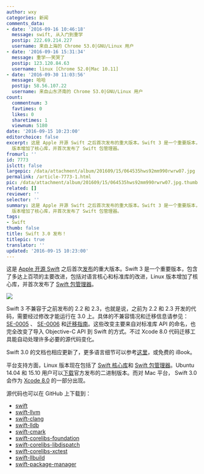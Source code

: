 ```yaml
---
author: wxy
categories: 新闻
comments_data:
- date: '2016-09-16 10:46:18'
  message: swift, 从入门到重学
  postip: 222.69.214.227
  username: 来自上海的 Chrome 53.0|GNU/Linux 用户
- date: '2016-09-16 15:31:34'
  message: 重学——笑哭了
  postip: 123.120.84.63
  username: linux [Chrome 52.0|Mac 10.11]
- date: '2016-09-30 11:03:56'
  message: 哈哈
  postip: 58.56.107.22
  username: 来自山东济南的 Chrome 53.0|GNU/Linux 用户
count:
  commentnum: 3
  favtimes: 0
  likes: 0
  sharetimes: 1
  viewnum: 5180
date: '2016-09-15 10:23:00'
editorchoice: false
excerpt: 这是 Apple 开源 Swift 之后首次发布的重大版本。Swift 3 是一个重要版本，包含了多达上百项的主要改进，包括对语言核心和标准库的改进，Linux
  版本增加了核心库，并首次发布了 Swift 包管理器。
fromurl: ''
id: 7773
islctt: false
largepic: /data/attachment/album/201609/15/064535hws92mm990rwrw07.jpg
permalink: /article-7773-1.html
pic: /data/attachment/album/201609/15/064535hws92mm990rwrw07.jpg.thumb.jpg
related: []
reviewer: ''
selector: ''
summary: 这是 Apple 开源 Swift 之后首次发布的重大版本。Swift 3 是一个重要版本，包含了多达上百项的主要改进，包括对语言核心和标准库的改进，Linux
  版本增加了核心库，并首次发布了 Swift 包管理器。
tags:
- Swift
thumb: false
title: Swift 3.0 发布！
titlepic: true
translator: ''
updated: '2016-09-15 10:23:00'
---
```


这是 [Apple 开源 Swift](/article-6689-1.html) 之后首次[发布](https://swift.org/blog/swift-3-0-released/)的重大版本。Swift 3 是一个重要版本，包含了多达上百项的主要改进，包括对语言核心和标准库的改进，Linux 版本增加了核心库，并首次发布了 [Swift 包管理器](https://swift.org/package-manager)。


![](/data/attachment/album/201609/15/064535hws92mm990rwrw07.jpg)


Swift 3 不兼容于之前发布的 2.2 和 2.3，也就是说，之前为 2.2 和 2.3 开发的代码，需要经过修改才能运行在 3.0 上。具体的不兼容情况和迁移信息请参见： [SE-0005](https://github.com/apple/swift-evolution/blob/master/proposals/0005-objective-c-name-translation.md) 、 [SE-0006](https://github.com/apple/swift-evolution/blob/master/proposals/0006-apply-api-guidelines-to-the-standard-library.md) 和[迁移指南](https://swift.org/migration-guide/)。这些改变主要来自对标准库 API 的命名，也完全改变了导入 Objective-C API 到 Swift 的方式。不过 Xcode 8.0 代码迁移工具能自动处理许多必要的源代码变化。


Swift 3.0 的文档也相应更新了，更多语言细节可以参考[这里](https://swift.org/documentation/#the-swift-programming-language)，或免费的 iBook。


平台支持方面，Linux 版本现在包括了 [Swift 核心库](https://swift.org/core-libraries/)和 [Swift 包管理器](https://swift.org/package-manager)。Ubuntu 14.04 和 15.10 用户可以[下载](https://swift.org/download/)官方发布的二进制版本。而对 Mac 平台， Swift 3.0 会作为 [Xcode 8.0](https://itunes.apple.com/app/xcode/id497799835) 的一部分出现。


源代码也可以在 GitHub 上下载到：


* [swift](https://github.com/apple/swift)
* [swift-llvm](https://github.com/apple/swift-llvm)
* [swift-clang](https://github.com/apple/swift-clang)
* [swift-lldb](https://github.com/apple/swift-lldb)
* [swift-cmark](https://github.com/apple/swift-cmark)
* [swift-corelibs-foundation](https://github.com/apple/swift-corelibs-foundation)
* [swift-corelibs-libdispatch](https://github.com/apple/swift-corelibs-libdispatch)
* [swift-corelibs-xctest](https://github.com/apple/swift-corelibs-xctest)
* [swift-llbuild](https://github.com/apple/swift-llbuild)
* [swift-package-manager](https://github.com/apple/swift-package-manager)